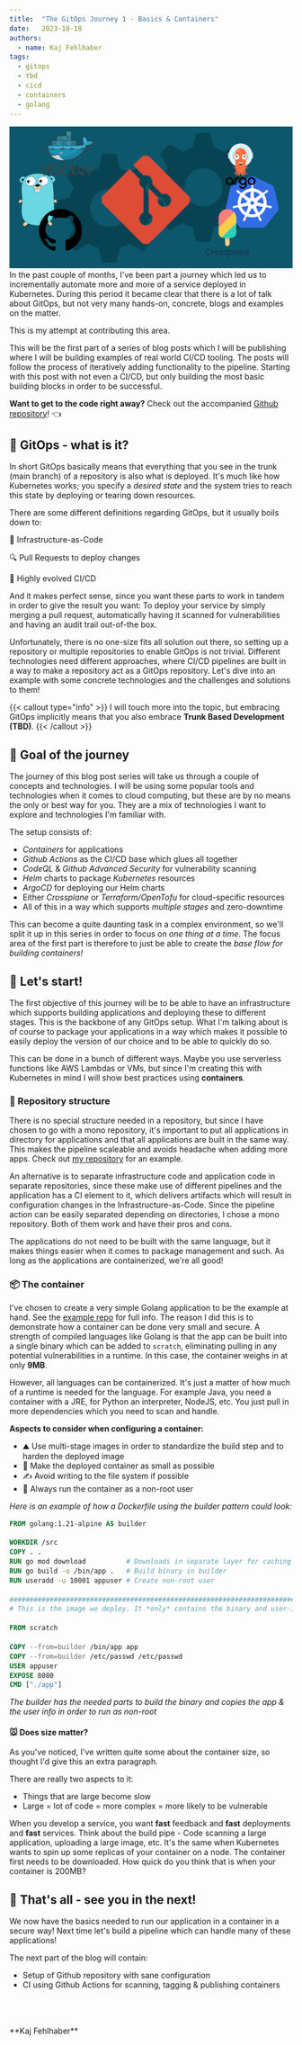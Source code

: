 ```yaml
---
title:  "The GitOps Journey 1 - Basics & Containers"
date:   2023-10-18
authors:
  - name: Kaj Fehlhaber
tags:
  - gitops
  - tbd
  - cicd
  - containers
  - golang
---
```

![](cover.png)
In the past couple of months, I've been part a journey which led us to incrementally automate more and more of a service deployed in Kubernetes.
During this period it became clear that there is a lot of talk about GitOps, but not very many hands-on, concrete, blogs and examples on the matter.

This is my attempt at contributing this area.

This will be the first part of a series of blog posts which I will be publishing where I will be building examples of real world CI/CD tooling.
The posts will follow the process of iteratively adding functionality to the pipeline. Starting with this post with not even a CI/CD, but only
building the most basic building blocks in order to be successful.

**Want to get to the code right away?** Check out the accompanied [Github repository](https://github.com/fehlhabers/gitops-example)! 👈

## 🤔 GitOps - what is it?
In short GitOps basically means that everything that you see in the trunk (main branch) of a repository is also what is deployed.
It's much like how Kubernetes works; you specify a *desired state* and the system tries to reach this state by deploying or tearing down resources.

There are some different definitions regarding GitOps, but it usually boils down to:

📝 Infrastructure-as-Code

🔍 Pull Requests to deploy changes

🚀 Highly evolved CI/CD

And it makes perfect sense, since you want these parts to work in tandem in order to give the result you want: To deploy your service by simply
merging a pull request, automatically having it scanned for vulnerabilities and having an audit trail out-of-the box.

Unfortunately, there is no one-size fits all solution out there, so setting up a repository or multiple repositories to enable GitOps is not trivial.
Different technologies need different approaches, where CI/CD pipelines are built in a way to make a repository act as a GitOps repository.
Let's dive into an example with some concrete technologies and the challenges and solutions to them!

{{< callout type="info" >}}
I will touch more into the topic, but embracing GitOps implicitly means that you also embrace **Trunk Based Development (TBD)**.
{{< /callout >}}

## 🎯 Goal of the journey
The journey of this blog post series will take us through a couple of concepts and technologies. I will be using some popular tools and technologies when it comes to cloud computing,
but these are by no means the only or best way for you. They are a mix of technologies I want to explore and technologies I'm familiar with.

The setup consists of:

- *Containers* for applications
- *Github Actions* as the CI/CD base which glues all together
- *CodeQL* & *Github Advanced Security* for vulnerability scanning
- *Helm* charts to package *Kubernetes* resources
- *ArgoCD* for deploying our Helm charts
- Either *Crossplane* or *Terraform/OpenTofu* for cloud-specific resources
- All of this in a way which supports *multiple stages* and zero-downtime

This can become a quite daunting task in a complex environment, so we'll split it up in this series in order to focus on *one thing at a time*.
The focus area of the first part is therefore to just be able to create the *base flow for building containers!*

## 🚀 Let's start! 
The first objective of this journey will be to be able to have an infrastructure which supports building applications and deploying these
to different stages. This is the backbone of any GitOps setup.
What I'm talking about is of course to package your applications in a way which makes it possible to easily deploy the version of our choice
and to be able to quickly do so.

This can be done in a bunch of different ways. Maybe you use serverless functions like AWS Lambdas or VMs, but since I'm creating this with
Kubernetes in mind I will show best practices using **containers**.

### 📁 Repository structure
There is no special structure needed in a repository, but since I have chosen to go with a mono repository, it's important to put all
applications in directory for applications and that all applications are built in the same way. This makes the pipeline scaleable and avoids headache when adding
more apps. Check out [my repository](https://github.com/fehlhabers/gitops-example) for an example.

An alternative is to separate infrastructure code and application code in separate repositories, since these make use of different pipelines and the application has
a CI element to it, which delivers artifacts which will result in configuration changes in the Infrastructure-as-Code. Since the pipeline action can be easily separated
depending on directories, I chose a mono repository. Both of them work and have their pros and cons.

The applications do not need to be built with the same language, but it makes things easier when it comes to package management and such. As long
as the applications are containerized, we're all good!

### 📦 The container
I've chosen to create a very simple Golang application to be the example at hand. See the [example repo](https://github.com/fehlhabers/gitops-example/tree/main/apps/cruncher) for full info.
The reason I did this is to demonstrate how a container can be done very small and secure. A strength of compiled languages like Golang is that the app can be built into a single binary which can be added to `scratch`, eliminating pulling in any potential vulnerabilities in a runtime. In this case, the container weighs in at only **9MB**.

However, all languages can be containerized. It's just a matter of how much of a runtime is needed for the language. For example Java, you need a container with a JRE, for Python an interpreter, NodeJS, etc. You just pull in more dependencies which you need to scan and handle.

**Aspects to consider when configuring a container:**

- ⛰️ Use multi-stage images in order to standardize the build step and to harden the deployed image
- 🐜 Make the deployed container as small as possible
- ✍️ Avoid writing to the file system if possible
- 🔐 Always run the container as a non-root user

*Here is an example of how a Dockerfile using the builder pattern could look:*
```Dockerfile
FROM golang:1.21-alpine AS builder

WORKDIR /src
COPY . .
RUN go mod download          # Downloads in separate layer for caching
RUN go build -o /bin/app .   # Build binary in builder
RUN useradd -u 10001 appuser # Create non-root user

##########################################################################
# This is the image we deploy. It *only* contains the binary and user-info

FROM scratch

COPY --from=builder /bin/app app
COPY --from=builder /etc/passwd /etc/passwd
USER appuser
EXPOSE 8080
CMD ["./app"]
```
*The builder has the needed parts to build the binary and copies the app & the user info in order to run as non-root*

#### 🐭 Does size matter?
As you've noticed, I've written quite some about the container size, so thought I'd give this an extra paragraph.

There are really two aspects to it:
- Things that are large become slow
- Large = lot of code = more complex = more likely to be vulnerable

When you develop a service, you want **fast** feedback and **fast** deployments and **fast** services. Think about the build pipe - Code scanning a large application, uploading
a large image, etc. It's the same when Kubernetes wants to spin up some replicas of your container on a node. The container first needs to be downloaded. How quick do you think
that is when your container is 200MB?

## 👋 That's all - see you in the next!
We now have the basics needed to run our application in a container in a secure way!
Next time let's build a pipeline which can handle many of these applications!

The next part of the blog will contain:

- Setup of Github repository with sane configuration
- CI using Github Actions for scanning, tagging & publishing containers
<br>
<br>
<br>
**Kaj Fehlhaber** <br>
